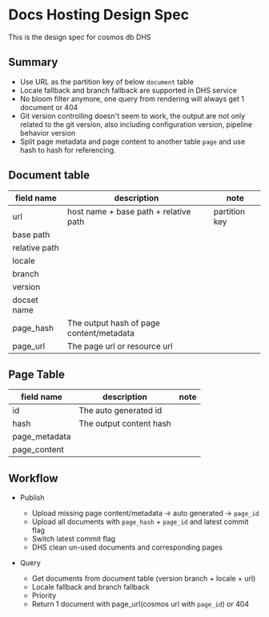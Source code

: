 # Docs Hosting Design Spec

This is the design spec for cosmos db DHS

## Summary
- Use URL as the partition key of below `document` table
- Locale fallback and branch fallback are supported in DHS service
- No bloom filter anymore, one query from rendering will always get 1 document or 404
- Git version controlling doesn't seem to work, the output are not only related to the git version, also including configuration version, pipeline behavior version
- Split page metadata and page content to another table `page` and use hash to hash for referencing. 

## Document table

| field name    | description                                      | note                              |
|---------------|--------------------------------------------------|-----------------------------------|
| url           | host name + base path + relative path            | partition key                     |
| base path     |                                                  |                                   |
| relative path |                                                  |                                   |
| locale        |                                                  |                                   |
| branch        |                                                  |                                   |
| version       |                                                  |                                   |
| docset name   |                                                  |                                   |
| page_hash     | The output hash of page content/metadata         |                                   |
| page_url      | The page url or resource url                     |                                   |

## Page Table

| field name    | description                                         | note                              |
|---------------|-----------------------------------------------------|-----------------------------------|
| id            | The auto generated id                               |                                   |
| hash          | The output content hash                             |                                   |
| page_metadata |                                                     |                                   |
| page_content  |                                                     |                                   |


## Workflow

- Publish
  - Upload missing page content/metadata -> auto generated -> `page_id`
  - Upload all documents with `page_hash` + `page_id` and latest commit flag
  - Switch latest commit flag
  - DHS clean un-used documents and corresponding pages
  
- Query
  - Get documents from document table (version branch + locale + url)
  - Locale fallback and branch fallback
  - Priority
  - Return 1 document with page_url(cosmos url with `page_id`) or 404
